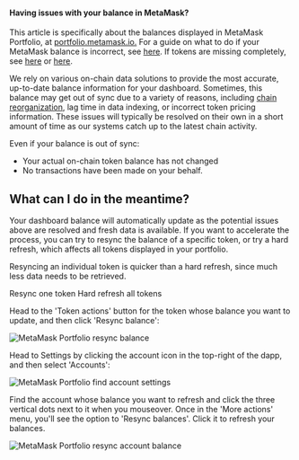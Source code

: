 
#### Having issues with your balance in MetaMask?


This article is specifically about the balances displayed in MetaMask Portfolio, at [portfolio.metamask.io.](https://portfolio.metamask.io/) For a guide on what to do if your MetaMask balance is incorrect, see [here](https://support.metamask.io/hc/en-us/articles/360028059272). If tokens are missing completely, see [here](https://support.metamask.io/hc/en-us/articles/360059232852) or [here](https://support.metamask.io/hc/en-us/articles/360058033132).



We rely on various on-chain data solutions to provide the most accurate, up-to-date balance information for your dashboard. Sometimes, this balance may get out of sync due to a variety of reasons, including [chain reorganization](https://cointelegraph.com/explained/what-is-chain-reorganization-in-blockchain-technology), lag time in data indexing, or incorrect token pricing information. These issues will typically be resolved on their own in a short amount of time as our systems catch up to the latest chain activity.


Even if your balance is out of sync:


* Your actual on-chain token balance has not changed
* No transactions have been made on your behalf.


What can I do in the meantime?
------------------------------


Your dashboard balance will automatically update as the potential issues above are resolved and fresh data is available. If you want to accelerate the process, you can try to resync the balance of a specific token, or try a hard refresh, which affects all tokens displayed in your portfolio. 


Resyncing an individual token is quicker than a hard refresh, since much less data needs to be retrieved.




Resync one token Hard refresh all tokens


Head to the 'Token actions' button for the token whose balance you want to update, and then click 'Resync balance':


![MetaMask Portfolio resync balance](https://support.metamask.io/hc/article_attachments/18380262008475)




Head to Settings by clicking the account icon in the top-right of the dapp, and then select 'Accounts':


![MetaMask Portfolio find account settings](https://support.metamask.io/hc/article_attachments/21163733662491)


Find the account whose balance you want to refresh and click the three vertical dots next to it when you mouseover. Once in the 'More actions' menu, you'll see the option to 'Resync balances'. Click it to refresh your balances.


![MetaMask Portfolio resync account balance](https://support.metamask.io/hc/article_attachments/18380293031195)



